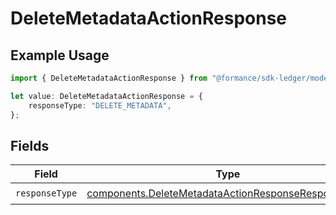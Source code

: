 # DeleteMetadataActionResponse

## Example Usage

```typescript
import { DeleteMetadataActionResponse } from "@formance/sdk-ledger/models/components";

let value: DeleteMetadataActionResponse = {
    responseType: "DELETE_METADATA",
};
```

## Fields

| Field                                                                                                                      | Type                                                                                                                       | Required                                                                                                                   | Description                                                                                                                |
| -------------------------------------------------------------------------------------------------------------------------- | -------------------------------------------------------------------------------------------------------------------------- | -------------------------------------------------------------------------------------------------------------------------- | -------------------------------------------------------------------------------------------------------------------------- |
| `responseType`                                                                                                             | [components.DeleteMetadataActionResponseResponseType](../../models/components/deletemetadataactionresponseresponsetype.md) | :heavy_check_mark:                                                                                                         | N/A                                                                                                                        |